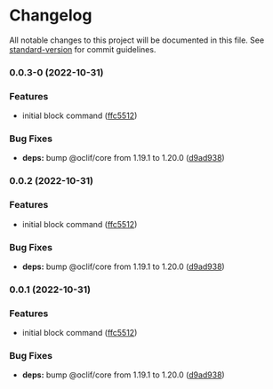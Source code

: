 # Changelog

All notable changes to this project will be documented in this file. See [standard-version](https://github.com/conventional-changelog/standard-version) for commit guidelines.

### 0.0.3-0 (2022-10-31)


### Features

* initial block command ([ffc5512](https://github.com/karlmarxlopez/deep-work-cli/commit/ffc551285de27463d148fce6684399bb45ce301f))


### Bug Fixes

* **deps:** bump @oclif/core from 1.19.1 to 1.20.0 ([d9ad938](https://github.com/karlmarxlopez/deep-work-cli/commit/d9ad938428acfebd2e469ddf6d255c0bd364728a))

### 0.0.2 (2022-10-31)


### Features

* initial block command ([ffc5512](https://github.com/karlmarxlopez/deep-work-cli/commit/ffc551285de27463d148fce6684399bb45ce301f))


### Bug Fixes

* **deps:** bump @oclif/core from 1.19.1 to 1.20.0 ([d9ad938](https://github.com/karlmarxlopez/deep-work-cli/commit/d9ad938428acfebd2e469ddf6d255c0bd364728a))

### 0.0.1 (2022-10-31)


### Features

* initial block command ([ffc5512](https://github.com/karlmarxlopez/deep-work-cli/commit/ffc551285de27463d148fce6684399bb45ce301f))


### Bug Fixes

* **deps:** bump @oclif/core from 1.19.1 to 1.20.0 ([d9ad938](https://github.com/karlmarxlopez/deep-work-cli/commit/d9ad938428acfebd2e469ddf6d255c0bd364728a))
